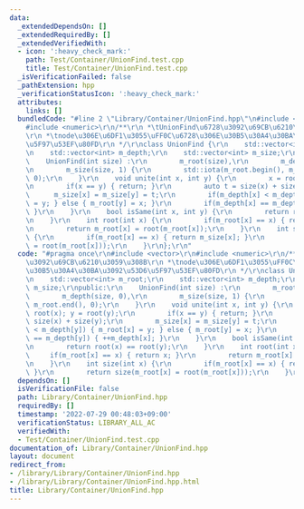 ```yaml
---
data:
  _extendedDependsOn: []
  _extendedRequiredBy: []
  _extendedVerifiedWith:
  - icon: ':heavy_check_mark:'
    path: Test/Container/UnionFind.test.cpp
    title: Test/Container/UnionFind.test.cpp
  _isVerificationFailed: false
  _pathExtension: hpp
  _verificationStatusIcon: ':heavy_check_mark:'
  attributes:
    links: []
  bundledCode: "#line 2 \"Library/Container/UnionFind.hpp\"\n#include <vector>\r\n\
    #include <numeric>\r\n/**\r\n *\tUnionFind\u6728\u3092\u69CB\u6210\u3059\u308B\
    \r\n *\tnode\u306E\u6DF1\u3055\uFF0C\u6728\u306E\u30B5\u30A4\u30BA\u3092\u53D6\
    \u5F97\u53EF\u80FD\r\n */\r\nclass UnionFind {\r\n    std::vector<int> m_root;\r\
    \n    std::vector<int> m_depth;\r\n    std::vector<int> m_size;\r\npublic:\r\n\
    \    UnionFind(int size) :\r\n        m_root(size),\r\n        m_depth(size, 0),\r\
    \n        m_size(size, 1) {\r\n        std::iota(m_root.begin(), m_root.end(),\
    \ 0);\r\n    }\r\n    void unite(int x, int y) {\r\n        x = root(x); y = root(y);\r\
    \n        if(x == y) { return; }\r\n        auto t = size(x) + size(y);\r\n  \
    \      m_size[x] = m_size[y] = t;\r\n        if(m_depth[x] < m_depth[y]) { m_root[x]\
    \ = y; } else { m_root[y] = x; }\r\n        if(m_depth[x] == m_depth[y]) { ++m_depth[x];\
    \ }\r\n    }\r\n    bool isSame(int x, int y) {\r\n        return root(x) == root(y);\r\
    \n    }\r\n    int root(int x) {\r\n        if(m_root[x] == x) { return x; }\r\
    \n        return m_root[x] = root(m_root[x]);\r\n    }\r\n    int size(int x)\
    \ {\r\n        if(m_root[x] == x) { return m_size[x]; }\r\n        return size(m_root[x]\
    \ = root(m_root[x]));\r\n    }\r\n};\r\n"
  code: "#pragma once\r\n#include <vector>\r\n#include <numeric>\r\n/**\r\n *\tUnionFind\u6728\
    \u3092\u69CB\u6210\u3059\u308B\r\n *\tnode\u306E\u6DF1\u3055\uFF0C\u6728\u306E\
    \u30B5\u30A4\u30BA\u3092\u53D6\u5F97\u53EF\u80FD\r\n */\r\nclass UnionFind {\r\
    \n    std::vector<int> m_root;\r\n    std::vector<int> m_depth;\r\n    std::vector<int>\
    \ m_size;\r\npublic:\r\n    UnionFind(int size) :\r\n        m_root(size),\r\n\
    \        m_depth(size, 0),\r\n        m_size(size, 1) {\r\n        std::iota(m_root.begin(),\
    \ m_root.end(), 0);\r\n    }\r\n    void unite(int x, int y) {\r\n        x =\
    \ root(x); y = root(y);\r\n        if(x == y) { return; }\r\n        auto t =\
    \ size(x) + size(y);\r\n        m_size[x] = m_size[y] = t;\r\n        if(m_depth[x]\
    \ < m_depth[y]) { m_root[x] = y; } else { m_root[y] = x; }\r\n        if(m_depth[x]\
    \ == m_depth[y]) { ++m_depth[x]; }\r\n    }\r\n    bool isSame(int x, int y) {\r\
    \n        return root(x) == root(y);\r\n    }\r\n    int root(int x) {\r\n   \
    \     if(m_root[x] == x) { return x; }\r\n        return m_root[x] = root(m_root[x]);\r\
    \n    }\r\n    int size(int x) {\r\n        if(m_root[x] == x) { return m_size[x];\
    \ }\r\n        return size(m_root[x] = root(m_root[x]));\r\n    }\r\n};\r\n"
  dependsOn: []
  isVerificationFile: false
  path: Library/Container/UnionFind.hpp
  requiredBy: []
  timestamp: '2022-07-29 00:48:03+09:00'
  verificationStatus: LIBRARY_ALL_AC
  verifiedWith:
  - Test/Container/UnionFind.test.cpp
documentation_of: Library/Container/UnionFind.hpp
layout: document
redirect_from:
- /library/Library/Container/UnionFind.hpp
- /library/Library/Container/UnionFind.hpp.html
title: Library/Container/UnionFind.hpp
---
```

